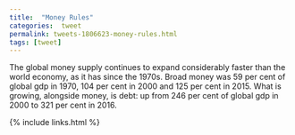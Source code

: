 ```yaml
---
title:  "Money Rules"
categories:  tweet
permalink: tweets-1806623-money-rules.html
tags: [tweet]
---
```


The global money supply
continues to expand considerably faster than the world economy, as it has
since the 1970s. Broad money was 59 per cent of global gdp in 1970, 104
per cent in 2000 and 125 per cent in 2015.
What is growing, alongside money, is debt: up from 246 per cent of global
gdp in 2000 to 321 per cent in 2016.

{% include links.html %}
